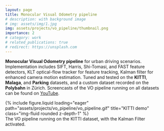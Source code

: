 ```yaml
---
layout: page
title: Monocular Visual Odometry pipeline
# description: with background image
# img: assets/img/1.jpg
img: assets/projects/vo_pipeline/thumbnail.png
importance: 2
# category: work
# related_publications: true
# redirect: https://unsplash.com
---
```


**Monocular Visual Odometry pipeline** for urban driving scenarios. Implementation includes SIFT, Harris, Shi-Tomasi, and FAST feature detectors, KLT optical-flow tracker for feature tracking, Kalman filter for enhanced camera motion estimation. Tuned and tested on the **KITTI**, **Malaga**, and **Parking** datasets, and a custom dataset recorded on the **Polybahn** in Zürich. Screencasts of the VO pipeline running on all datasets can be found on [YouTube](https://www.youtube.com/playlist?list=PLiDPZti1iaQoReVg7OTpJDtQifOGpUsB2).

<div class="row">
    <div class="col-sm mt-3 mt-md-0">
        {% include figure.liquid loading="eager" path="assets/projects/vo_pipeline/vo_pipeline.gif" title="KITTI demo" class="img-fluid rounded z-depth-1" %}
    </div>
</div>
<div class="caption">
    The VO pipeline running on the KITTI dataset, with the Kalman Filter activated.
</div>
